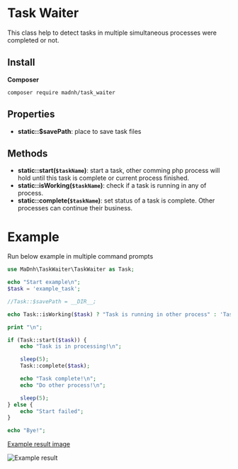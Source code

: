 # Task Waiter

This class help to detect tasks in multiple simultaneous processes were completed or not.

## Install

**Composer**

```
composer require madnh/task_waiter
```

## Properties

- **static::$savePath**: place to save task files

## Methods

- **static::start(`$taskName`)**: start a task, other comming php process will hold until this task is complete or current process finished.
- **static::isWorking(`$taskName`)**: check if a task is running in any of process.
- **static::complete(`$taskName`)**: set status of a task is complete. Other processes can continue their business.

# Example

Run below example in multiple command prompts

```php
use MaDnh\TaskWaiter\TaskWaiter as Task;

echo "Start example\n";
$task = 'example_task';

//Task::$savePath = __DIR__;

echo Task::isWorking($task) ? "Task is running in other process" : 'Task is free';

print "\n";

if (Task::start($task)) {
    echo "Task is in processing!\n";

    sleep(5);
    Task::complete($task);

    echo "Task complete!\n";
    echo "Do other process!\n";

    sleep(5);
} else {
    echo "Start failed";
}

echo "Bye!";
```

[Example result image](http://i.imgur.com/o9S5SIi.gifv)

![Example result](http://i.imgur.com/o9S5SIi.gif)